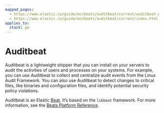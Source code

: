 ```yaml
---
mapped_pages:
  - https://www.elastic.co/guide/en/beats/auditbeat/current/auditbeat-overview.html
  - https://www.elastic.co/guide/en/beats/auditbeat/current/index.html
applies_to:
  stack: ga
---
```


# Auditbeat

Auditbeat is a lightweight shipper that you can install on your servers to audit the activities of users and processes on your systems. For example, you can use Auditbeat to collect and centralize audit events from the Linux Audit Framework. You can also use Auditbeat to detect changes to critical files, like binaries and configuration files, and identify potential security policy violations.

Auditbeat is an Elastic [Beat](https://www.elastic.co/beats). It’s based on the `libbeat` framework. For more information, see the [Beats Platform Reference](/reference/index.md).

